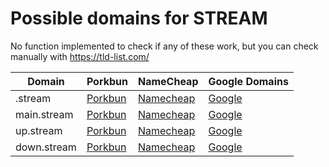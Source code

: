 # Possible domains for STREAM

No function implemented to check if any of these work, but you can check manually with https://tld-list.com/

| Domain | Porkbun | NameCheap | Google Domains |
|---|---|---|---|
| .stream | [Porkbun](https://porkbun.com/checkout/search?prb=e814663da1&tlds=&idnLanguage=&search=search&q=.stream) | [Namecheap](https://www.namecheap.com/domains/registration/results/?domain=.stream) | [Google](https://domains.google.com/registrar/search?searchTerm=.stream) |
| main.stream | [Porkbun](https://porkbun.com/checkout/search?prb=e814663da1&tlds=&idnLanguage=&search=search&q=main.stream) | [Namecheap](https://www.namecheap.com/domains/registration/results/?domain=main.stream) | [Google](https://domains.google.com/registrar/search?searchTerm=main.stream) |
| up.stream | [Porkbun](https://porkbun.com/checkout/search?prb=e814663da1&tlds=&idnLanguage=&search=search&q=up.stream) | [Namecheap](https://www.namecheap.com/domains/registration/results/?domain=up.stream) | [Google](https://domains.google.com/registrar/search?searchTerm=up.stream) |
| down.stream | [Porkbun](https://porkbun.com/checkout/search?prb=e814663da1&tlds=&idnLanguage=&search=search&q=down.stream) | [Namecheap](https://www.namecheap.com/domains/registration/results/?domain=down.stream) | [Google](https://domains.google.com/registrar/search?searchTerm=down.stream) |
